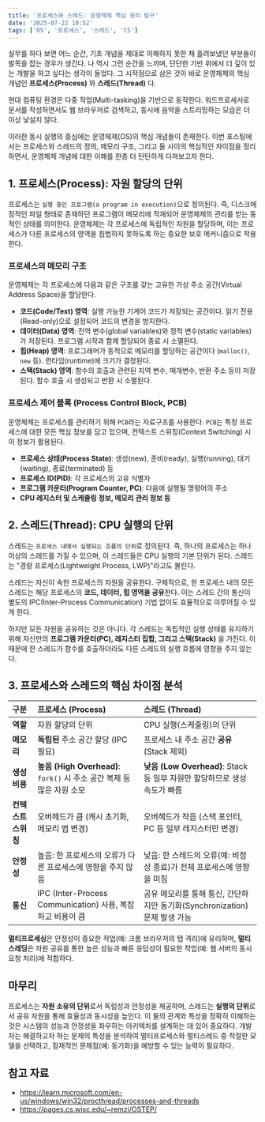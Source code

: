 ```yaml
---
title: '프로세스와 스레드: 운영체제 핵심 원리 탐구'
date: '2025-07-22 10:52'
tags: ['OS', '프로세스', '스레드', 'CS']
---
```


실무를 하다 보면 어느 순간, 기초 개념을 제대로 이해하지 못한 채 흘려보냈던 부분들이 발목을 잡는 경우가 생긴다. 나 역시 그런 순간을 느끼며, 단단한 기반 위에서 더 깊이 있는 개발을 하고 싶다는 생각이 들었다. 그 시작점으로 삼은 것이 바로 운영체제의 핵심 개념인 **프로세스(Process)** 와 **스레드(Thread)** 다.

현대 컴퓨팅 환경은 다중 작업(Multi-tasking)을 기반으로 동작한다. 워드프로세서로 문서를 작성하면서도 웹 브라우저로 검색하고, 동시에 음악을 스트리밍하는 모습은 더 이상 낯설지 않다.

이러한 동시 실행의 중심에는 운영체제(OS)의 핵심 개념들이 존재한다. 이번 포스팅에서는 프로세스와 스레드의 정의, 메모리 구조, 그리고 둘 사이의 핵심적인 차이점을 정리하면서, 운영체제 개념에 대한 이해를 한층 더 탄탄하게 다져보고자 한다.

## 1. 프로세스(Process): 자원 할당의 단위

프로세스는 `실행 중인 프로그램(a program in execution)`으로 정의된다. 즉, 디스크에 정적인 파일 형태로 존재하던 프로그램이 메모리에 적재되어 운영체제의 관리를 받는 동적인 상태를 의미한다. 운영체제는 각 프로세스에 독립적인 자원을 할당하며, 이는 프로세스가 다른 프로세스의 영역을 침범하지 못하도록 하는 중요한 보호 메커니즘으로 작용한다.

### 프로세스의 메모리 구조

운영체제는 각 프로세스에 다음과 같은 구조를 갖는 고유한 가상 주소 공간(Virtual Address Space)을 할당한다.

* **코드(Code/Text) 영역**: 실행 가능한 기계어 코드가 저장되는 공간이다. 읽기 전용(Read-only)으로 설정되어 코드의 변경을 방지한다.
* **데이터(Data) 영역**: 전역 변수(global variables)와 정적 변수(static variables)가 저장된다. 프로그램 시작과 함께 할당되어 종료 시 소멸된다.
* **힙(Heap) 영역**: 프로그래머가 동적으로 메모리를 할당하는 공간이다 (`malloc()`, `new` 등). 런타임(runtime)에 크기가 결정된다.
* **스택(Stack) 영역**: 함수의 호출과 관련된 지역 변수, 매개변수, 반환 주소 등이 저장된다. 함수 호출 시 생성되고 반환 시 소멸된다.

### 프로세스 제어 블록 (Process Control Block, PCB)

운영체제는 프로세스를 관리하기 위해 `PCB`라는 자료구조를 사용한다. `PCB`는 특정 프로세스에 대한 모든 핵심 정보를 담고 있으며, 컨텍스트 스위칭(Context Switching) 시 이 정보가 활용된다.

* **프로세스 상태(Process State)**: 생성(new), 준비(ready), 실행(running), 대기(waiting), 종료(terminated) 등
* **프로세스 ID(PID)**: 각 프로세스의 고유 식별자
* **프로그램 카운터(Program Counter, PC)**: 다음에 실행될 명령어의 주소
* **CPU 레지스터 및 스케줄링 정보, 메모리 관리 정보 등**

## 2. 스레드(Thread): CPU 실행의 단위

스레드는 `프로세스 내에서 실행되는 흐름의 단위`로 정의된다. 즉, 하나의 프로세스는 하나 이상의 스레드를 가질 수 있으며, 이 스레드들은 CPU 실행의 기본 단위가 된다. 스레드는 "경량 프로세스(Lightweight Process, LWP)"라고도 불린다.

스레드는 자신이 속한 프로세스의 자원을 공유한다. 구체적으로, 한 프로세스 내의 모든 스레드는 해당 프로세스의 **코드, 데이터, 힙 영역을 공유**한다. 이는 스레드 간의 통신이 별도의 IPC(Inter-Process Communication) 기법 없이도 효율적으로 이루어질 수 있게 한다.

하지만 모든 자원을 공유하는 것은 아니다. 각 스레드는 독립적인 실행 상태를 유지하기 위해 자신만의 **프로그램 카운터(PC), 레지스터 집합, 그리고 스택(Stack)** 을 가진다. 이 때문에 한 스레드가 함수를 호출하더라도 다른 스레드의 실행 흐름에 영향을 주지 않는다.

## 3. 프로세스와 스레드의 핵심 차이점 분석

| 구분 | 프로세스 (Process) | 스레드 (Thread) |
| :--- | :--- | :--- |
| **역할** | 자원 할당의 단위 | CPU 실행(스케줄링)의 단위 |
| **메모리** | **독립된** 주소 공간 할당 (IPC 필요) | 프로세스 내 주소 공간 **공유** (Stack 제외) |
| **생성 비용**| **높음 (High Overhead)**: `fork()` 시 주소 공간 복제 등 많은 자원 소모 | **낮음 (Low Overhead)**: Stack 등 일부 자원만 할당하므로 생성 속도가 빠름 |
| **컨텍스트 스위칭**| 오버헤드가 큼 (캐시 초기화, 메모리 맵 변경) | 오버헤드가 작음 (스택 포인터, PC 등 일부 레지스터만 변경) |
| **안정성** | 높음: 한 프로세스의 오류가 다른 프로세스에 영향을 주지 않음 | 낮음: 한 스레드의 오류(예: 비정상 종료)가 전체 프로세스에 영향을 미침 |
| **통신** | IPC (Inter-Process Communication) 사용, 복잡하고 비용이 큼 | 공유 메모리를 통해 통신, 간단하지만 동기화(Synchronization) 문제 발생 가능 |

**멀티프로세싱**은 안정성이 중요한 작업(예: 크롬 브라우저의 탭 격리)에 유리하며, **멀티스레딩**은 자원 공유를 통한 높은 성능과 빠른 응답성이 필요한 작업(예: 웹 서버의 동시 요청 처리)에 적합하다.

## 마무리

프로세스는 **자원 소유의 단위**로서 독립성과 안정성을 제공하며, 스레드는 **실행의 단위**로서 공유 자원을 통해 효율성과 동시성을 높인다. 이 둘의 관계와 특성을 정확히 이해하는 것은 시스템의 성능과 안정성을 좌우하는 아키텍처를 설계하는 데 있어 중요하다. 개발자는 해결하고자 하는 문제의 특성을 분석하여 멀티프로세스와 멀티스레드 중 적절한 모델을 선택하고, 잠재적인 문제점(예: 동기화)을 예방할 수 있는 능력이 필요하다. 

## 참고 자료

* https://learn.microsoft.com/en-us/windows/win32/procthread/processes-and-threads
* https://pages.cs.wisc.edu/~remzi/OSTEP/